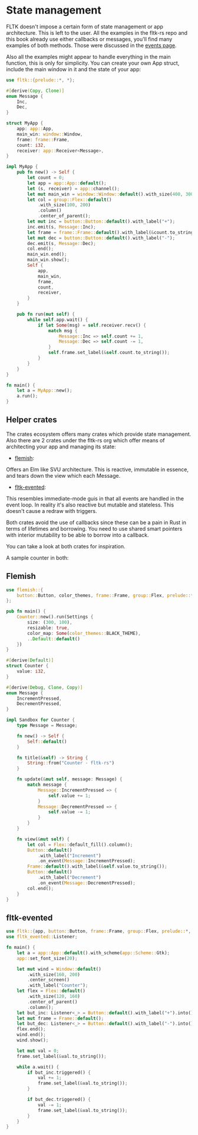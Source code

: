 # State management

FLTK doesn't impose a certain form of state management or app architecture. This is left to the user. All the examples in the fltk-rs repo and this book already use either callbacks or messages, you'll find many examples of both methods.
Those were discussed in the [events page](Events.md).

Also all the examples might appear to handle everything in the main function, this is only for simplicity. You can create your own App struct, include the main window in it and the state of your app:
```rust
use fltk::{prelude::*, *};

#[derive(Copy, Clone)]
enum Message {
    Inc,
    Dec,
}

struct MyApp {
    app: app::App,
    main_win: window::Window,
    frame: frame::Frame,
    count: i32,
    receiver: app::Receiver<Message>,
}

impl MyApp {
    pub fn new() -> Self {
        let count = 0;
        let app = app::App::default();
        let (s, receiver) = app::channel();
        let mut main_win = window::Window::default().with_size(400, 300);
        let col = group::Flex::default()
            .with_size(100, 200)
            .column()
            .center_of_parent();
        let mut inc = button::Button::default().with_label("+");
        inc.emit(s, Message::Inc);
        let frame = frame::Frame::default().with_label(&count.to_string());
        let mut dec = button::Button::default().with_label("-");
        dec.emit(s, Message::Dec);
        col.end();
        main_win.end();
        main_win.show();
        Self {
            app,
            main_win,
            frame,
            count,
            receiver,
        }
    }

    pub fn run(mut self) {
        while self.app.wait() {
            if let Some(msg) = self.receiver.recv() {
                match msg {
                    Message::Inc => self.count += 1,
                    Message::Dec => self.count -= 1,
                }
                self.frame.set_label(&self.count.to_string());
            }
        }
    }
}

fn main() {
    let a = MyApp::new();
    a.run();
}
```

## Helper crates

The crates ecosystem offers many crates which provide state management. Also there are 2 crates under the fltk-rs org which offer means of architecting your app and managing its state:

- [flemish](https://github.com/fltk-rs/flemish):

Offers an Elm like SVU architecture. This is reactive, immutable in essence, and tears down the view which each Message.

- [fltk-evented](https://github.com/fltk-rs/fltk-evented):

This resembles immediate-mode guis in that all events are handled in the event loop. In reality it's also reactive but mutable and stateless. This doesn't cause a redraw with triggers.

Both crates avoid the use of callbacks since these can be a pain in Rust in terms of lifetimes and borrowing. You need to use shared smart pointers with interior mutability to be able to borrow into a callback.

You can take a look at both crates for inspiration.

A sample counter in both:

## Flemish
```rust
use flemish::{
    button::Button, color_themes, frame::Frame, group::Flex, prelude::*, OnEvent, Sandbox, Settings,
};

pub fn main() {
    Counter::new().run(Settings {
        size: (300, 100),
        resizable: true,
        color_map: Some(color_themes::BLACK_THEME),
        ..Default::default()
    })
}

#[derive(Default)]
struct Counter {
    value: i32,
}

#[derive(Debug, Clone, Copy)]
enum Message {
    IncrementPressed,
    DecrementPressed,
}

impl Sandbox for Counter {
    type Message = Message;

    fn new() -> Self {
        Self::default()
    }

    fn title(&self) -> String {
        String::from("Counter - fltk-rs")
    }

    fn update(&mut self, message: Message) {
        match message {
            Message::IncrementPressed => {
                self.value += 1;
            }
            Message::DecrementPressed => {
                self.value -= 1;
            }
        }
    }

    fn view(&mut self) {
        let col = Flex::default_fill().column();
        Button::default()
            .with_label("Increment")
            .on_event(Message::IncrementPressed);
        Frame::default().with_label(&self.value.to_string());
        Button::default()
            .with_label("Decrement")
            .on_event(Message::DecrementPressed);
        col.end();
    }
}
```

## fltk-evented
```rust
use fltk::{app, button::Button, frame::Frame, group::Flex, prelude::*, window::Window};
use fltk_evented::Listener;

fn main() {
    let a = app::App::default().with_scheme(app::Scheme::Gtk);
    app::set_font_size(20);

    let mut wind = Window::default()
        .with_size(160, 200)
        .center_screen()
        .with_label("Counter");
    let flex = Flex::default()
        .with_size(120, 160)
        .center_of_parent()
        .column();
    let but_inc: Listener<_> = Button::default().with_label("+").into();
    let mut frame = Frame::default();
    let but_dec: Listener<_> = Button::default().with_label("-").into();
    flex.end();
    wind.end();
    wind.show();

    let mut val = 0;
    frame.set_label(&val.to_string());

    while a.wait() {
        if but_inc.triggered() {
            val += 1;
            frame.set_label(&val.to_string());
        }

        if but_dec.triggered() {
            val -= 1;
            frame.set_label(&val.to_string());
        }
    }
}
```